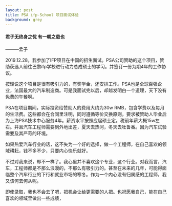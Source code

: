 ```yaml
---
layout: post
title: PSA ifp-School 项目面试体验
background: grey
---
```



#### 君子无终身之忧 有一朝之患也                                                                                                      
 ———孟子

2019.12.28，我参加了IFP项目在中国的招生面试。PSA公司赞助的这个项目，赞助获选人前往巴黎ifp学校进行动力总成硕士的学习。并签订一份为期4年的工作协议。

按理说这个项目是很有吸引力的，有奖学金，还安排工作。PSA也是全球百强企业，法国最大的汽车制造商。可是我面试完以后，却越发明白一个道理，天下没有免费的午餐啊。

PSA在项目期间，实际投资给赞助人的费用大约为30w RMB，包含学费以及每月的生活费。这些都会在合同里注明，同时遵循等价交换原则，要求被赞助人毕业后为上海PSA技术中心服务4年。薪资水平按照应届硕士定。税前年薪大概15w左右。并且汽车工程师需要到外地出差，夏天去热河，冬天去吐鲁番。因为汽车试验需要及其严苛的环境。

如果热爱汽车行业的话，这不失为一个好的选择，做一个工程师，在自己喜欢的领域耕耘，钱不多不少，只要内心快乐就好。

不过对我来说，却不一样了。我心里并不喜欢这个专业，这个行业。对我而言，汽车，工程师都是不那么浪漫的，不那么有吸引力的。甚至在未来的几年，可能得面临整个汽车行业的下行和就业市场的寒冬。作为一个内心没有归属感的工程师，我又该何去何从呢。

即使录取，我也不会去了吧，把机会让给更需要的人把。也祝愿我自己，能在自己喜欢的领域里做出一些成绩，
